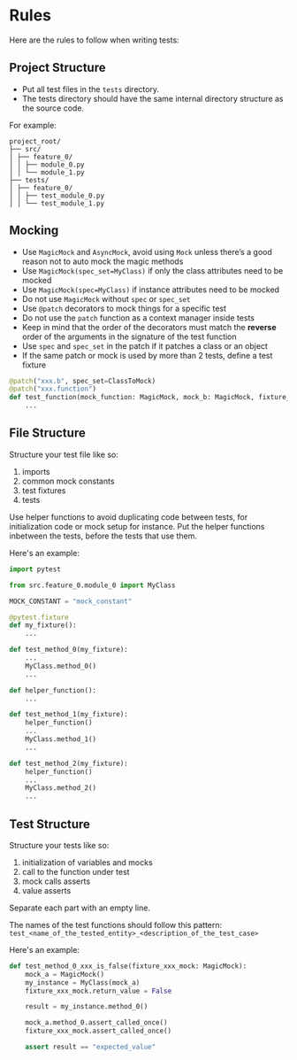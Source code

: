 # Rules

Here are the rules to follow when writing tests:

## Project Structure

- Put all test files in the `tests` directory.
- The tests directory should have the same internal directory structure as the source code.

For example:

```text
project_root/
├── src/
│ ├── feature_0/
│ │ ├── module_0.py
│ │ └── module_1.py
├── tests/
│ ├── feature_0/
│ │ ├── test_module_0.py
│ │ └── test_module_1.py
```

## Mocking

- Use `MagicMock` and `AsyncMock`, avoid using `Mock` unless there’s a good reason not to auto mock the magic methods
- Use `MagicMock(spec_set=MyClass)` if only the class attributes need to be mocked
- Use `MagicMock(spec=MyClass)` if instance attributes need to be mocked
- Do not use `MagicMock` without `spec` or `spec_set`
- Use `@patch` decorators to mock things for a specific test
- Do not use the `patch` function as a context manager inside tests
- Keep in mind that the order of the decorators must match the **reverse** order of the arguments in the signature of the test function
- Use `spec` and `spec_set` in the patch if it patches a class or an object
- If the same patch or mock is used by more than 2 tests, define a test fixture

```python
@patch("xxx.b", spec_set=ClassToMock)
@patch("xxx.function")
def test_function(mock_function: MagicMock, mock_b: MagicMock, fixture_mock: MagicMock):
    ...
```

## File Structure

Structure your test file like so:

1. imports
2. common mock constants
3. test fixtures
4. tests

Use helper functions to avoid duplicating code between tests, for initialization code or mock setup for instance. Put the helper functions inbetween the tests, before the tests that use them.

Here's an example:

```python
import pytest

from src.feature_0.module_0 import MyClass

MOCK_CONSTANT = "mock_constant"

@pytest.fixture
def my_fixture():
    ...

def test_method_0(my_fixture):
    ...
    MyClass.method_0()
    ...

def helper_function():
    ...

def test_method_1(my_fixture):
    helper_function()
    ...
    MyClass.method_1()
    ...

def test_method_2(my_fixture):
    helper_function()
    ...
    MyClass.method_2()
    ...
```

## Test Structure

Structure your tests like so:

1. initialization of variables and mocks
2. call to the function under test
3. mock calls asserts
4. value asserts

Separate each part with an empty line.

The names of the test functions should follow this pattern:
`test_<name_of_the_tested_entity>_<description_of_the_test_case>`

Here's an example:

```python
def test_method_0_xxx_is_false(fixture_xxx_mock: MagicMock):
    mock_a = MagicMock()
    my_instance = MyClass(mock_a)
    fixture_xxx_mock.return_value = False

    result = my_instance.method_0()

    mock_a.method_0.assert_called_once()
    fixture_xxx_mock.assert_called_once()

    assert result == "expected_value"
```
